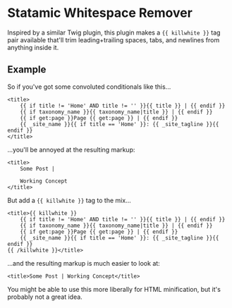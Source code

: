 # Statamic Whitespace Remover

Inspired by a similar Twig plugin, this plugin makes a `{{ killwhite }}` tag pair available that'll trim leading+trailing spaces, tabs, and newlines from anything inside it.

## Example

So if you've got some convoluted conditionals like this...

```
<title>
    {{ if title != 'Home' AND title != '' }}{{ title }} | {{ endif }}
    {{ if taxonomy_name }}{{ taxonomy_name|title }} | {{ endif }}
    {{ if get:page }}Page {{ get:page }} | {{ endif }}
    {{ _site_name }}{{ if title == 'Home' }}: {{ _site_tagline }}{{ endif }}
</title>
```

...you'll be annoyed at the resulting markup:

```
<title>
    Some Post |     

    Working Concept
</title>
```

But add a `{{ killwhite }}` tag to the mix...

```
<title>{{ killwhite }}
    {{ if title != 'Home' AND title != '' }}{{ title }} | {{ endif }}
    {{ if taxonomy_name }}{{ taxonomy_name|title }} | {{ endif }}
    {{ if get:page }}Page {{ get:page }} | {{ endif }}
    {{ _site_name }}{{ if title == 'Home' }}: {{ _site_tagline }}{{ endif }}
{{ /killwhite }}</title>
```

...and the resulting markup is much easier to look at:

```
<title>Some Post | Working Concept</title>
```

You might be able to use this more liberally for HTML minification, but it's probably not a great idea.
